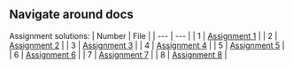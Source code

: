 ## Navigate around docs

Assignment solutions:
| Number | File |
| --- | --- |
| 1 | [Assignment 1](./solutions/assn-1.md) |
| 2 | [Assignment 2](./solutions/assn-2.md) |
| 3 | [Assignment 3](./solutions/assn-3.md) |
| 4 | [Assignment 4](./solutions/assn-4.md) |
| 5 | [Assignment 5](./solutions/assn-5.md) |
| 6 | [Assignment 6](./solutions/assn-6.md) |
| 7 | [Assignment 7](./solutions/assn-7.md) |
| 8 | [Assignment 8](./solutions/assn-8.md) |